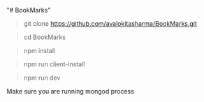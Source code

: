 "# BookMarks" 
> git clone https://github.com/avalokitasharma/BookMarks.git

> cd BookMarks

> npm install

> npm run client-install

> npm run dev

Make sure you are running mongod process 

